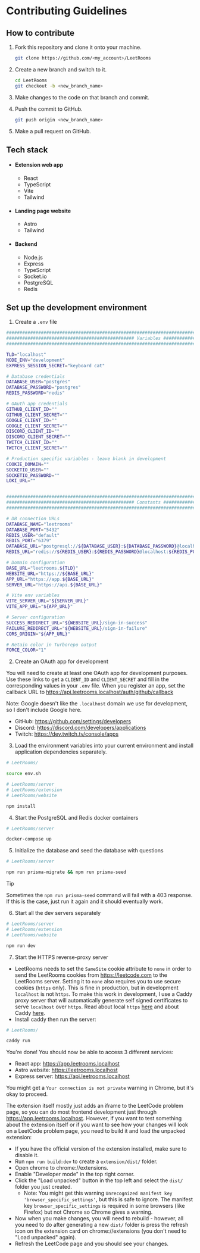 # Contributing Guidelines

## How to contribute
1. Fork this repository and clone it onto your machine.
    ```sh
    git clone https://github.com/<my_account>/LeetRooms
    ```
    
1. Create a new branch and switch to it.

    ```sh
    cd LeetRooms
    git checkout -b <new_branch_name>
    ```

1. Make changes to the code on that branch and commit.
1. Push the commit to GitHub.
    ```sh
    git push origin <new_branch_name>
    ```

1. Make a pull request on GitHub.

## Tech stack
* #### Extension web app
    * React
    * TypeScript
    * Vite
    * Tailwind
* #### Landing page website
    * Astro
    * Tailwind
* #### Backend
    * Node.js
    * Express
    * TypeScript
    * Socket.io
    * PostgreSQL
    * Redis

## Set up the development environment

1. Create a `.env` file

```sh
###########################################################################################################
################################################ Variables ################################################
###########################################################################################################

TLD="localhost"
NODE_ENV="development"
EXPRESS_SESSION_SECRET="keyboard cat"

# Database credentials
DATABASE_USER="postgres"
DATABASE_PASSWORD="postgres"
REDIS_PASSWORD="redis"

# OAuth app credentials
GITHUB_CLIENT_ID=""
GITHUB_CLIENT_SECRET=""
GOOGLE_CLIENT_ID=""
GOOGLE_CLIENT_SECRET=""
DISCORD_CLIENT_ID=""
DISCORD_CLIENT_SECRET=""
TWITCH_CLIENT_ID=""
TWITCH_CLIENT_SECRET=""

# Production specific variables - leave blank in development
COOKIE_DOMAIN=""
SOCKETIO_USER=""
SOCKETIO_PASSWORD=""
LOKI_URL=""


###########################################################################################################
################################################ Constants ################################################
###########################################################################################################

# DB connection URLs
DATABASE_NAME="leetrooms"
DATABASE_PORT="5432"
REDIS_USER="default"
REDIS_PORT="6379"
DATABASE_URL="postgresql://${DATABASE_USER}:${DATABASE_PASSWORD}@localhost:${DATABASE_PORT}/${DATABASE_NAME}"
REDIS_URL="redis://${REDIS_USER}:${REDIS_PASSWORD}@localhost:${REDIS_PORT}"

# Domain configuration
BASE_URL="leetrooms.${TLD}"
WEBSITE_URL="https://${BASE_URL}"
APP_URL="https://app.${BASE_URL}"
SERVER_URL="https://api.${BASE_URL}"

# Vite env variables
VITE_SERVER_URL="${SERVER_URL}"
VITE_APP_URL="${APP_URL}"

# Server configuration
SUCCESS_REDIRECT_URL="${WEBSITE_URL}/sign-in-success"
FAILURE_REDIRECT_URL="${WEBSITE_URL}/sign-in-failure" 
CORS_ORIGIN="${APP_URL}"

# Retain color in Turborepo output
FORCE_COLOR="1"
```

2. Create an OAuth app for development

You will need to create at least one OAuth app for development purposes. Use these links to get a `CLIENT_ID` and `CLIENT_SECRET` and fill in the corresponding values in your `.env` file. When you register an app, set the callback URL to https://api.leetrooms.localhost/auth/github/callback

Note: Google doesn't like the `.localhost` domain we use for development, so I don't include Google here.

* GitHub: https://github.com/settings/developers
* Discord: https://discord.com/developers/applications
* Twitch: https://dev.twitch.tv/console/apps

3. Load the environment variables into your current environment and install application dependencies separately.

```sh
# LeetRooms/

source env.sh
```

```sh
# LeetRooms/server
# LeetRooms/extension
# LeetRooms/website

npm install
```

4. Start the PostgreSQL and Redis docker containers
```sh
# LeetRooms/server

docker-compose up
```

5. Initialize the database and seed the database with questions
```sh
# LeetRooms/server

npm run prisma-migrate && npm run prisma-seed
```

> [!TIP]
> Sometimes the `npm run prisma-seed` command will fail with a 403 response. If this is the case, just run it again and it should eventually work.

6. Start all the dev servers separately
```sh
# LeetRooms/server
# LeetRooms/extension
# LeetRooms/website

npm run dev
```

7. Start the HTTPS reverse-proxy server

* LeetRooms needs to set the `SameSite` cookie attribute to `none` in order to send the LeetRooms cookies from https://leetcode.com to the LeetRooms server. Setting it to `none` also requires you to use secure cookies (`https` only). This is fine in production, but in development `localhost` is not `https`. To make this work in development, I use a Caddy proxy server that will automatically generate self signed certificates to serve `localhost` over `https`. Read about local `https` [here](`https://caddyserver.com/docs/automatic-https`) and about Caddy [here](https://web.dev/when-to-use-local-https/).
* Install caddy then run the server:
```sh
# LeetRooms/

caddy run
```

You're done! You should now be able to access 3 different services:
* React app: https://app.leetrooms.localhost
* Astro website: https://leetrooms.localhost
* Express server: https://api.leetrooms.localhost

You might get a `Your connection is not private` warning in Chrome, but it's okay to proceed.

The extension itself mostly just adds an iframe to the LeetCode problem page, so you can do most frontend development just through https://app.leetrooms.localhost. However, if you want to test something about the extension itself or if you want to see how your changes will look on a LeetCode problem page, you need to build it and load the unpacked extension:
* If you have the official version of the extension installed, make sure to disable it.
* Run `npm run build:dev` to create a `extension/dist/` folder.
* Open chrome to chrome://extensions.
* Enable "Developer mode" in the top right corner.
* Click the "Load unpacked" button in the top left and select the `dist/` folder you just created.
    * Note: You might get this warning `Unrecognized manifest key 'browser_specific_settings'`, but this is safe to ignore. The manifest key `browser_specific_settings` is required in some browsers (like Firefox) but not Chrome so Chrome gives a warning.
* Now when you make changes, you will need to rebuild - however, all you need to do after generating a new `dist/` folder is press the refresh icon on the extension card on chrome://extensions (you don't need to "Load unpacked" again).
* Refresh the LeetCode page and you should see your changes.

